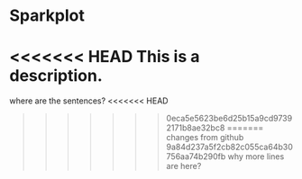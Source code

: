 # Sparkplot
<<<<<<< HEAD
This is a description.
=======
where are the sentences?
<<<<<<< HEAD
>>>>>>> 0eca5e5623be6d25b15a9cd97392171b8ae32bc8
=======
changes from github
>>>>>>> 9a84d237a5f2cb82c055ca64b30756aa74b290fb
why more lines are here?


